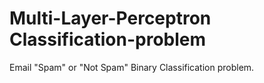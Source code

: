 # Multi-Layer-Perceptron Classification-problem
Email "Spam" or "Not Spam" Binary Classification problem.
  
 
